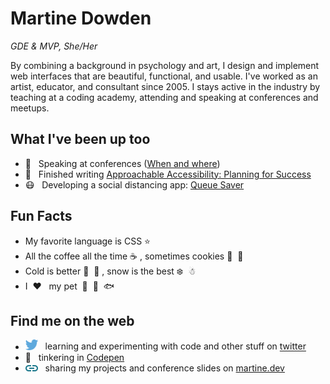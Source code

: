 # Martine Dowden

*GDE & MVP, She/Her*

By combining a background in psychology and art, I design and implement web interfaces that are beautiful, functional, and usable. I've worked as an artist, educator, and consultant since 2005. I stays active in the industry by teaching at a coding academy, attending and speaking at conferences and meetups.

## What I've been up too

- 💬 &nbsp; Speaking at conferences ([When and where](https://martine.dev/speaking))
- 📖 &nbsp; Finished writing [Approachable Accessibility: Planning for Success](https://www.apress.com/gp/book/9781484248805)
- 😷 &nbsp; Developing a social distancing app: [Queue Saver](https://queuesaver.com/)

## Fun Facts

- My favorite language is CSS ⭐
- All the coffee all the time ☕ , sometimes cookies 🍪 &nbsp;🍪
- Cold is better 🍂 &nbsp;🎃 , snow is the best ❄️ &nbsp;☃
- I &nbsp;❤️ &nbsp; my pet &nbsp;🐠 &nbsp;🐡 &nbsp;🐟

## Find me on the web

- <img src="https://raw.githubusercontent.com/martine-dowden/martine-dowden/master/img/twitter.svg" width="20"> &nbsp; learning and experimenting with code and other stuff on [twitter](https://twitter.com/Martine_Dowden)
- 🔨 &nbsp; tinkering in [Codepen](https://codepen.io/martine-dowden)
- <img src="https://raw.githubusercontent.com/martine-dowden/martine-dowden/master/img/link.svg" width="20"> &nbsp; sharing my projects and conference slides on [martine.dev](http://martine.dev/)

